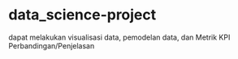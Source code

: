 # data_science-project
dapat melakukan visualisasi data, pemodelan data, dan Metrik KPI Perbandingan/Penjelasan 

